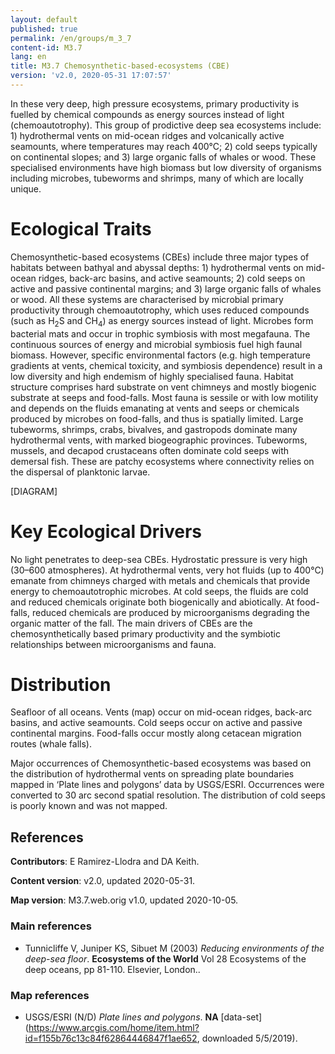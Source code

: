 ```yaml
---
layout: default
published: true
permalink: /en/groups/m_3_7
content-id: M3.7
lang: en
title: M3.7 Chemosynthetic-based-ecosystems (CBE)
version: 'v2.0, 2020-05-31 17:07:57'
---
```


In these very deep, high pressure ecosystems, primary productivity is fuelled by chemical compounds as energy sources instead of light (chemoautotrophy). This group of prodictive deep sea ecosystems include: 1) hydrothermal vents on mid-ocean ridges and volcanically active seamounts, where temperatures may reach 400°C; 2) cold seeps typically on continental slopes; and 3) large organic falls of whales or wood. These specialised environments have high biomass but low diversity of organisms including microbes, tubeworms and shrimps, many of which are locally unique.

# Ecological Traits
 
Chemosynthetic-based ecosystems (CBEs) include three major types of habitats between bathyal and abyssal depths: 1) hydrothermal vents on mid-ocean ridges, back-arc basins, and active seamounts; 2) cold seeps on active and passive continental margins; and 3) large organic falls of whales or wood. All these systems are characterised by microbial primary productivity through chemoautotrophy, which uses reduced compounds (such as H<sub>2</sub>S and CH<sub>4</sub>) as energy sources instead of light. Microbes form bacterial mats and occur in trophic symbiosis with most megafauna. The continuous sources of energy and microbial symbiosis fuel high faunal biomass. However, specific environmental factors (e.g. high temperature gradients at vents, chemical toxicity, and symbiosis dependence) result in a low diversity and high endemism of highly specialised fauna. Habitat structure comprises hard substrate on vent chimneys and mostly biogenic substrate at seeps and food-falls. Most fauna is sessile or with low motility and depends on the fluids emanating at vents and seeps or chemicals produced by microbes on food-falls, and thus is spatially limited. Large tubeworms, shrimps, crabs, bivalves, and gastropods dominate many hydrothermal vents, with marked biogeographic provinces. Tubeworms, mussels, and decapod crustaceans often dominate cold seeps with demersal fish. These are patchy ecosystems where connectivity relies on the dispersal of planktonic larvae.

[DIAGRAM]

# Key Ecological Drivers
 
No light penetrates to deep-sea CBEs. Hydrostatic pressure is very high (30–600 atmospheres). At hydrothermal vents, very hot fluids (up to 400°C) emanate from chimneys charged with metals and chemicals that provide energy to chemoautotrophic microbes. At cold seeps, the fluids are cold and reduced chemicals originate both biogenically and abiotically. At food-falls, reduced chemicals are produced by microorganisms degrading the organic matter of the fall. The main drivers of CBEs are the chemosynthetically based primary productivity and the symbiotic relationships between microorganisms and fauna.
 
# Distribution
 
Seafloor of all oceans. Vents (map) occur on mid-ocean ridges, back-arc basins, and active seamounts. Cold seeps occur on active and passive continental margins. Food-falls occur mostly along cetacean migration routes (whale falls).

Major occurrences of Chemosynthetic-based ecosystems was based on the distribution of hydrothermal vents on spreading plate boundaries mapped in ‘Plate lines and polygons’ data by USGS/ESRI. Occurrences were converted to 30 arc second spatial resolution. The distribution of cold seeps is poorly known and was not mapped.

## References

**Contributors**: E Ramirez-Llodra and DA Keith.

**Content version**: v2.0, updated 2020-05-31.

**Map version**: M3.7.web.orig v1.0, updated 2020-10-05.

### Main references
* Tunnicliffe V, Juniper KS, Sibuet M  (2003) *Reducing environments of the deep-sea floor*. **Ecosystems of the World** Vol 28 Ecosystems of the deep oceans, pp 81-110. Elsevier, London..

### Map references
* USGS/ESRI  (N/D) *Plate lines and polygons*. **NA** [data-set](https://www.arcgis.com/home/item.html?id=f155b76c13c84f62864446847f1ae652, downloaded 5/5/2019).
